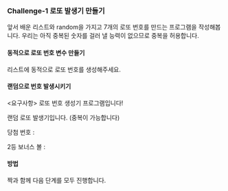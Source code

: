 ### Challenge-1 로또 발생기 만들기

앞서 배운 리스트와 random을 가지고 7개의 로또 번호를 만드는 프로그램을 작성해봅니다.
우리는 아직 중복된 숫자를 걸러 낼 능력이 없으므로 중복을 허용합니다.

#### 동적으로 로또 번호 변수 만들기

리스트에 동적으로 로또 번호를 생성해주세요.

#### 랜덤으로 번호 발생시키기

<요구사항>
로또 번호 생성기 프로그램입니다!

랜덤 로또 발생기입니다. (중복이 가능합니다)

당첨 번호 :

2등 보너스 볼 :

#### 방법

짝과 함께 다음 단계를 모두 진행합니다.
